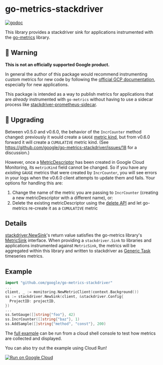 # go-metrics-stackdriver
[![godoc](https://godoc.org/github.com/google/go-metrics-stackdriver?status.svg)](http://godoc.org/github.com/google/go-metrics-stackdriver)

This library provides a stackdriver sink for applications instrumented with the
[go-metrics](https://github.com/armon/go-metrics) library.

## 🚨 Warning

__This is not an officially supported Google product.__

In general the author of this package would recommend instrumenting custom metrics for new code by following the [official GCP documentation](https://cloud.google.com/monitoring/custom-metrics), especially for new applications.

This package is intended as a way to publish metrics for applications that are _already_ instrumented with `go-metrics` without having to use a sidecar process like [stackdriver-prometheus-sidecar](https://github.com/Stackdriver/stackdriver-prometheus-sidecar).

## 🚨 Upgrading

Between v0.5.0 and v0.6.0, the behavior of the `IncrCounter` method changed: previously it would create a `GAUGE` [metric kind](https://cloud.google.com/monitoring/api/v3/kinds-and-types), but from v0.6.0 forward it will create a `CUMULATIVE` metric kind.  (See https://github.com/google/go-metrics-stackdriver/issues/18 for a discussion.)

However, once a [MetricDescriptor](https://cloud.google.com/logging/docs/reference/v2/rest/v2/projects.metrics#MetricDescriptor) has been created in Google Cloud Monitoring, its `metricKind` field cannot be changed.  So if you have any _existing_ `GAUGE` metrics that were created by `IncrCounter`, you will see errors in your logs when the v0.6.0 client attempts to update them and fails.  Your options for handling this are:

1. Change the name of the metric you are passing to `IncrCounter` (creating a new metricDescriptor with a different name), or:
2. Delete the existing metricDescriptor using the [delete API](https://cloud.google.com/monitoring/api/ref_v3/rest/v3/projects.metricDescriptors/delete) and let go-metrics re-create it as a `CUMULATIVE` metric

## Details

[stackdriver.NewSink](https://godoc.org/github.com/google/go-metrics-stackdriver#NewSink)'s return value satisfies the go-metrics library's [MetricSink](https://godoc.org/github.com/armon/go-metrics#MetricSink) interface. When providing a `stackdriver.Sink` to libraries and applications instrumented against `MetricSink`, the metrics will be aggregated within this library and written to stackdriver as [Generic Task](https://cloud.google.com/monitoring/api/resources#tag_generic_task) timeseries metrics.

## Example

```go
import "github.com/google/go-metrics-stackdriver"
...
client, _ := monitoring.NewMetricClient(context.Background())
ss := stackdriver.NewSink(client, &stackdriver.Config{
  ProjectID: projectID,
})
...
ss.SetGauge([]string{"foo"}, 42)
ss.IncrCounter([]string{"baz"}, 1)
ss.AddSample([]string{"method", "const"}, 200)
```

The [full example](example/main.go) can be run from a cloud shell console to test how metrics are collected and displayed.

You can also try out the example using Cloud Run!

[![Run on Google Cloud](https://storage.googleapis.com/cloudrun/button.svg)](https://console.cloud.google.com/cloudshell/editor?shellonly=true&cloudshell_image=gcr.io/cloudrun/button&cloudshell_git_repo=https://github.com/google/go-metrics-stackdriver.git&cloudshell_working_dir=example)
